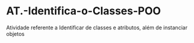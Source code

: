 # AT.-Identifica-o-Classes-POO
Atividade referente a Identificar de classes e atributos, além de instanciar objetos
